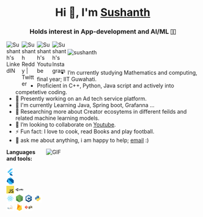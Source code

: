 

<!-- ## Hey There, I'm [Sushanth Reddy Manda!]() 👋 -->

<h1 align="center">Hi 👋, I'm <a href="" target="blank">
Sushanth</a></h1>
<h3 align="center">Holds interest in App-development and AI/ML &#127470</h3>

 <a href="https://linkedin.com/in/sushanth2h">
  <img align="left" alt="Sushanth's LinkedIN" width="40px" src="https://img.icons8.com/doodle/1x/linkedin--v2.png" />
</a>

<a href="https://twitter.com/MandaSushanth_R">
  <img align="left" alt="Sushanth Reddy | Twitter" width="40px" src="https://img.icons8.com/doodle/1x/twitter-squared--v2.png" />
</a>
<a href="https://www.youtube.com/@sushanthreddymanda/">
  <img align="left" alt="Sushanth's Youtube" width="40px" src="https://img.icons8.com/doodle/1x/youtube-play.png" />
</a>

<a href="https://www.instagram.com/sushanth.reddy._/">
  <img align="left" alt="Sushanth's Instagram" width="40px" src="https://img.icons8.com/doodle/1x/instagram-new.png" />
</a> 

<!-- ![](https://visitor-badge.glitch.me/badge?page_id=abhisheknaiidu.abhisheknaiidu) -->
<p style= "margin-bottom:5px;padding-top:10px"> 
  <img style="padding-top:10px" src="https://komarev.com/ghpvc/?username=SushanthReddyManda&label=Views&color=blue&style=plastic"  alt="sushanth" /> 
</p>

<br />


<!-- Hi, i'm [Sushanth Reddy Manda],  -->
- I’m currently studying Mathematics and computing, final year; IIT Guwahati.
- Proficient in C++, Python, Java script and actively into competetive coding.
- 🌱 Presently working on an Ad tech service platform.
- 🔭 I'm currently Learning Java, Spring boot, Grafanna ...
- 🤔 Researching more about Creator ecosytems in different feilds and related machine learning models.
- 👯 I’m looking to collaborate on [Youtube](https://youtube.com/@sushanthreddymanda/).
- ⚡ Fun fact: I love to cook, read Books and play football.
- 💬 ask me about anything, i am happy to help; [email](mailto:manda.sushanth@gmail.com) :) 

<img align="right" top="500" height="300" width="400" alt="GIF" src="https://github.com/abhisheknaiidu/abhisheknaiidu/blob/master/code.gif?raw=true" width="400" height="320" />



**Languages and tools:**  
<br>
<code><img height="20" src="https://raw.githubusercontent.com/github/explore/80688e429a7d4ef2fca1e82350fe8e3517d3494d/topics/flutter/flutter.png"> </code>
<code><img height="20" src="https://raw.githubusercontent.com/github/explore/80688e429a7d4ef2fca1e82350fe8e3517d3494d/topics/dart/dart.png"> </code>
<code><img height="20" src="https://raw.githubusercontent.com/github/explore/80688e429a7d4ef2fca1e82350fe8e3517d3494d/topics/javascript/javascript.png"></code>
<code><img height="20" src="https://raw.githubusercontent.com/github/explore/80688e429a7d4ef2fca1e82350fe8e3517d3494d/topics/unity/unity.png"> </code>
<code><img height="20" src="https://raw.githubusercontent.com/github/explore/80688e429a7d4ef2fca1e82350fe8e3517d3494d/topics/react/react.png"></code>
<code><img height="20" src="https://raw.githubusercontent.com/github/explore/80688e429a7d4ef2fca1e82350fe8e3517d3494d/topics/nodejs/nodejs.png"></code>
<code><img height="20" src="https://raw.githubusercontent.com/github/explore/80688e429a7d4ef2fca1e82350fe8e3517d3494d/topics/cpp/cpp.png"></code>
<code><img height="20" src="https://raw.githubusercontent.com/github/explore/80688e429a7d4ef2fca1e82350fe8e3517d3494d/topics/python/python.png"></code>
<code><img height="20" src="https://raw.githubusercontent.com/github/explore/80688e429a7d4ef2fca1e82350fe8e3517d3494d/topics/mysql/mysql.png"></code>
<code><img height="20" src="https://raw.githubusercontent.com/github/explore/80688e429a7d4ef2fca1e82350fe8e3517d3494d/topics/firebase/firebase.png"></code>
<code><img height="20" src="https://raw.githubusercontent.com/github/explore/80688e429a7d4ef2fca1e82350fe8e3517d3494d/topics/git/git.png"></code>

<br />

<!-- <div align="center" disable>

### Show some ❤️ by starring some of the repositories!

</div> -->
<!--  <a style="margin-left: 10px;" target="_blank" href="https://github.com/Memomer">
		<img src="https://img.icons8.com/doodle/40/000000/github--v1.png"></a>
		
<a style="margin-left: 10px;" target="_blank" href="https://twitter.com/JaggeryDev10">
			<img src="https://img.icons8.com/doodle/1x/twitter-squared--v2.png" ></a> -->
      


<!------------------------------------------------------------------------------------------------------------  -->


<!-- <p align="left" style="display:none"> 
  <img src="https://komarev.com/ghpvc/?username=SushanthReddyManda&label=Views&color=blue&style=plastic" style="display:none" alt="sushanth" /> 
</p>
 -->
<!-- <a href="https://twitter.com/imthepk">
  <img align="left" alt="Pawan's Twitter" width="22px" src="https://cdn.jsdelivr.net/npm/simple-icons@v3/icons/twitter.svg" />
</a> -->
<!-- <a href="https://linkedin.com/in/sushanth2h">
  <img align="left" alt="Sushanth's Linkdein" width="22px" src="https://cdn.jsdelivr.net/npm/simple-icons@v3/icons/linkedin.svg" />
</a> -->

<!-- <a href="https://www.youtube.com/mtechviral/">
  <img align="left" alt="Pawan's Youtube" width="22px" src="https://cdn.jsdelivr.net/npm/simple-icons@v3/icons/youtube.svg" />
</a> -->


<!-- <a href="https://linkedin.com/in/sushanth2h">
  <img align="left" alt="Sushanth's LinkedIN" width="22px" src="https://raw.githubusercontent.com/peterthehan/peterthehan/master/assets/linkedin.svg" />
</a>

<a href="https://twitter.com/MandaSushanth_R">
  <img align="left" alt="Sushanth Naidu | Twitter" width="22px" src="https://raw.githubusercontent.com/peterthehan/peterthehan/master/assets/twitter.svg" />
</a>
<a href="https://www.youtube.com/@sushanthreddymanda/">
  <img align="left" alt="Sushanth's Youtube" width="22px" src="https://raw.githubusercontent.com/hussainweb/hussainweb/main/icons/youtube.png" />
</a>

<a href="https://www.instagram.com/sushanth.reddy._/">
  <img align="left" alt="Sushanth's Instagram" width="22px" src="https://raw.githubusercontent.com/hussainweb/hussainweb/main/icons/instagram.png" />
</a> -->

<!-- - 👯 I’m looking to collaborate on [Youtube](https://youtube.com/mtechviral). -->
<!-- - 🤔 I’m looking for help with VelocityX documentation. -->
<!-- - 💬 Ask me about Flutter or any tech-related stuff. -->
<!-- , [Linkedin - linkedin/in/sushanth2h](https://www.linkedin.com/in/sushanth2h/) -->

<!-- - 🔭 I’m currently studying Mathematics and computing, prefinal year; IIT Guwahati.
- 🤔 I’m currently learning more about BlockChain, Flutter and React.
- 📫 How to reach me: [Email - manda.sushanth@gmail.com](mailto:manda.sushanth@gmail.com) 
- 😄 Pronouns: He/His
- ⚡ Fun fact: I love to cook, Read Novels. -->

<!-- [![Twitter: imthepk](https://img.shields.io/twitter/follow/imthepk?style=social)](https://twitter.com/imthepk) -->
<!-- [![Linkedin: imthepk](https://img.shields.io/badge/-SushanthReddyManda-blue?style=flat-square&logo=Linkedin&logoColor=white&link=https://www.linkedin.com/in/sushanth2h/)](https://www.linkedin.com/in/sushanth2h/) -->
<!-- [![GitHub iampawan](https://img.shields.io/github/followers/SushanthReddyManda?label=follow&style=social)](https://github.com/SushanthReddyManda) -->
<!-- [![website](https://img.shields.io/badge/PortfolioWebsite-pawan.live-2648ff?style=flat-square&logo=google-chrome)](https://pawan.live/) -->


<!-- ### Hey there  -->


  
<!-- - 💼 any freelance work? do reach, [email](mailto:manda.sushanth@gmail.com) :) -->

  
<!-- <a href="https://github.com/SushanthReddyManda">
  <img align="center" src="https://github-readme-stats.vercel.app/api/top-langs/?username=SushanthReddyManda&theme=light&hide_langs_below=1" />
</a> -->
<!-- <a href="https://github.com/SushanthReddyManda">
 <img align="center" src="https://github-readme-stats.vercel.app/api?username=SushanthReddyManda&show_icons=true&theme=light&line_height=27" alt="Sushanth's github stats"/>
</a> -->
<!-- <a href="https://github.com/iampawan/FlutterExampleApps">
  <img align="center" src="https://github-readme-stats.vercel.app/api/pin/?username=SushanthReddyManda&repo=FlutterExampleApps&theme=light" />
</a>
<a href="https://github.com/iampawan/VelocityX">
 <img align="center" src="https://github-readme-stats.vercel.app/api/pin/?username=SushanthReddyManda&repo=VelocityX&theme=light" />
</a> -->
<!-- - 📫 How to reach me: [Email - manda.sushanth@gmail.com](mailto:manda.sushanth@gmail.com)  -->
<!-- - 😄 Pronouns: He/His -->

<!-- a passionate self-taught full stack web developer and a freelance software engineer from india. my passion for software lies with dreaming up ideas and making them come true with elegant interfaces. i take great care in the experience, architecture, and code quality of the things I build.

i am also an open-source enthusiast and maintainer. i learned a lot from the open-source community and i love how collaboration and knowledge sharing happened through open-source. -->

